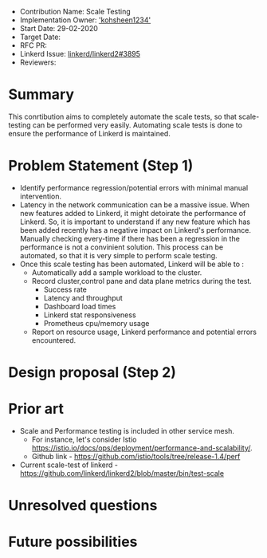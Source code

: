 - Contribution Name: Scale Testing
- Implementation Owner:  ['kohsheen1234'](https://github.com/kohsheen1234)
- Start Date: 29-02-2020
- Target Date: 
- RFC PR:
- Linkerd Issue: [linkerd/linkerd2#3895](https://github.com/linkerd/linkerd2/issues/3895)
- Reviewers: 

[summary]: #summary

# Summary
This conrtibution aims to completely automate the scale tests, so that scale-testing can be performed very easily. Automating scale tests is done to ensure the performance of Linkerd is maintained.

# Problem Statement (Step 1)

[problem-statement]: #problem-statement

- Identify performance regression/potential errors with minimal manual intervention.
- Latency in the network communication can be a massive issue. When new features added to Linkerd, it might detoirate the performance of Linkerd. So, it is important to understand if any new feature which has been added recently has a negative impact on Linkerd's performance. Manually checking every-time if there has been a regression in the performance is not a convinient solution. This process can be automated, so that it is very simple to perform scale testing.
- Once this scale testing has been automated, Linkerd will be able to :
  - Automatically add a sample workload to the cluster.
  - Record cluster,control pane and data plane metrics during the test.
    - Success rate
    - Latency and throughput
    - Dashboard load times
    - Linkerd stat responsiveness
    - Prometheus cpu/memory usage
  - Report on resource usage, Linkerd performance and potential errors encountered.

# Design proposal (Step 2)

[design-proposal]: #design-proposal


# Prior art

[prior-art]: #prior-art

- Scale and Performance testing is included in other service mesh. 
  - For instance, let's consider Istio https://istio.io/docs/ops/deployment/performance-and-scalability/. 
  - Github link - https://github.com/istio/tools/tree/release-1.4/perf
- Current scale-test of linkerd - https://github.com/linkerd/linkerd2/blob/master/bin/test-scale 


# Unresolved questions

[unresolved-questions]: #unresolved-questions



# Future possibilities

[future-possibilities]: #future-possibilities
